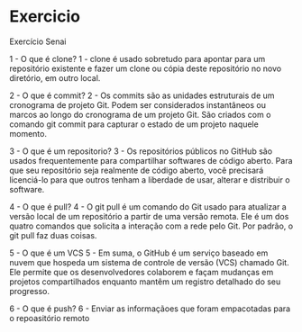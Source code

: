 # Exercicio
Exercício Senai

1 - O que é clone?
1 - clone é usado sobretudo para apontar para um repositório existente e fazer um clone ou cópia deste repositório
 no novo diretório, em outro local.

2 - O que é commit?
2 - Os commits são as unidades estruturais de um cronograma de projeto Git. Podem ser
considerados instantâneos ou marcos ao longo do cronograma de um projeto Git. 
São criados com o comando git commit para capturar o estado de um projeto naquele momento.

3 - O que é um repositorio?
3 - Os repositórios públicos no GitHub são usados frequentemente para compartilhar
softwares de código aberto. Para que seu repositório seja realmente de código aberto,
você precisará licenciá-lo para que outros tenham a liberdade de usar, alterar e distribuir o software.

4 - O que é pull?
4 - O git pull é um comando do Git usado para atualizar a versão local de um repositório a partir de uma versão remota.
Ele é um dos quatro comandos que solicita a interação com a rede pelo Git.
Por padrão, o git pull faz duas coisas.

5 - O que é um VCS
5 - Em suma, o GitHub é um serviço baseado em nuvem que hospeda um sistema de controle de versão (VCS)
chamado Git. Ele permite que os desenvolvedores colaborem e façam
mudanças em projetos compartilhados enquanto mantêm um registro detalhado do seu progresso.

6 - O que é push?
6 - Enviar as informaçãoes que foram empacotadas para o repoasitório remoto
